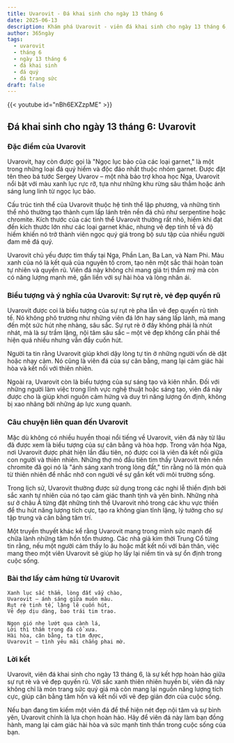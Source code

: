```yaml
---
title: Uvarovit - Đá khai sinh cho ngày 13 tháng 6
date: 2025-06-13
description: Khám phá Uvarovit - viên đá khai sinh cho ngày 13 tháng 6, biểu tượng của Sự rụt rè, vẻ đẹp quyến rũ. Cùng tìm hiểu ý nghĩa sâu sắc của viên đá độc đáo này.
author: 365ngày
tags:
  - uvarovit
  - tháng 6
  - ngày 13 tháng 6
  - đá khai sinh
  - đá quý
  - đá trang sức
draft: false
---
```


{{< youtube id="nBh6EXZzpME" >}}

## Đá khai sinh cho ngày 13 tháng 6: Uvarovit

### Đặc điểm của Uvarovit

Uvarovit, hay còn được gọi là "Ngọc lục bảo của các loại garnet," là một trong những loại đá quý hiếm và độc đáo nhất thuộc nhóm garnet. Được đặt tên theo bá tước Sergey Uvarov – một nhà bảo trợ khoa học Nga, Uvarovit nổi bật với màu xanh lục rực rỡ, tựa như những khu rừng sâu thẳm hoặc ánh sáng lung linh từ ngọc lục bảo.

Cấu trúc tinh thể của Uvarovit thuộc hệ tinh thể lập phương, và những tinh thể nhỏ thường tạo thành cụm lấp lánh trên nền đá chủ như serpentine hoặc chromite. Kích thước của các tinh thể Uvarovit thường rất nhỏ, hiếm khi đạt đến kích thước lớn như các loại garnet khác, nhưng vẻ đẹp tinh tế và độ hiếm khiến nó trở thành viên ngọc quý giá trong bộ sưu tập của nhiều người đam mê đá quý.

Uvarovit chủ yếu được tìm thấy tại Nga, Phần Lan, Ba Lan, và Nam Phi. Màu xanh của nó là kết quả của nguyên tố crom, tạo nên một sắc thái hoàn toàn tự nhiên và quyến rũ. Viên đá này không chỉ mang giá trị thẩm mỹ mà còn có năng lượng mạnh mẽ, gắn liền với sự hài hòa và lòng nhân ái.

### Biểu tượng và ý nghĩa của Uvarovit: Sự rụt rè, vẻ đẹp quyến rũ

Uvarovit được coi là biểu tượng của sự rụt rè pha lẫn vẻ đẹp quyến rũ tinh tế. Nó không phô trương như những viên đá lớn hay sáng lấp lánh, mà mang đến một sức hút nhẹ nhàng, sâu sắc. Sự rụt rè ở đây không phải là nhút nhát, mà là sự trầm lặng, nội tâm sâu sắc – một vẻ đẹp không cần phải thể hiện quá nhiều nhưng vẫn đầy cuốn hút.

Người ta tin rằng Uvarovit giúp khơi dậy lòng tự tin ở những người vốn dè dặt hoặc nhạy cảm. Nó cũng là viên đá của sự cân bằng, mang lại cảm giác hài hòa và kết nối với thiên nhiên.

Ngoài ra, Uvarovit còn là biểu tượng của sự sáng tạo và kiên nhẫn. Đối với những người làm việc trong lĩnh vực nghệ thuật hoặc sáng tạo, viên đá này được cho là giúp khơi nguồn cảm hứng và duy trì năng lượng ổn định, không bị xao nhãng bởi những áp lực xung quanh.

### Câu chuyện liên quan đến Uvarovit

Mặc dù không có nhiều huyền thoại nổi tiếng về Uvarovit, viên đá này từ lâu đã được xem là biểu tượng của sự cân bằng và hòa hợp. Trong văn hóa Nga, nơi Uvarovit được phát hiện lần đầu tiên, nó được coi là viên đá kết nối giữa con người và thiên nhiên. Những thợ mỏ đầu tiên tìm thấy Uvarovit trên nền chromite đã gọi nó là "ánh sáng xanh trong lòng đất," tin rằng nó là món quà từ thiên nhiên để nhắc nhở con người về sự gắn kết với môi trường sống.

Trong lịch sử, Uvarovit thường được sử dụng trong các nghi lễ thiền định bởi sắc xanh tự nhiên của nó tạo cảm giác thanh tịnh và yên bình. Những nhà sư ở châu Á từng đặt những tinh thể Uvarovit nhỏ trong các khu vực thiền để thu hút năng lượng tích cực, tạo ra không gian tĩnh lặng, lý tưởng cho sự tập trung và cân bằng tâm trí.

Một truyền thuyết khác kể rằng Uvarovit mang trong mình sức mạnh để chữa lành những tâm hồn tổn thương. Các nhà giả kim thời Trung Cổ từng tin rằng, nếu một người cảm thấy lo âu hoặc mất kết nối với bản thân, việc mang theo một viên Uvarovit sẽ giúp họ lấy lại niềm tin và sự ổn định trong cuộc sống.

### Bài thơ lấy cảm hứng từ Uvarovit

```
Xanh lục sắc thẳm, lòng đất vẫy chào,  
Uvarovit – ánh sáng giữa muôn màu.  
Rụt rè tinh tế, lặng lẽ cuốn hút,  
Vẻ đẹp dịu dàng, bao trái tim trao.  

Ngọn gió nhẹ lướt qua cành lá,  
Lời thì thầm trong đá cổ xưa.  
Hài hòa, cân bằng, ta tìm được,  
Uvarovit – tình yêu mãi chẳng phai mờ.  
```

### Lời kết

Uvarovit, viên đá khai sinh cho ngày 13 tháng 6, là sự kết hợp hoàn hảo giữa sự rụt rè và vẻ đẹp quyến rũ. Với sắc xanh thiên nhiên huyền bí, viên đá này không chỉ là món trang sức quý giá mà còn mang lại nguồn năng lượng tích cực, giúp cân bằng tâm hồn và kết nối với vẻ đẹp giản đơn của cuộc sống.

Nếu bạn đang tìm kiếm một viên đá để thể hiện nét đẹp nội tâm và sự bình yên, Uvarovit chính là lựa chọn hoàn hảo. Hãy để viên đá này làm bạn đồng hành, mang lại cảm giác hài hòa và sức mạnh tinh thần trong cuộc sống của bạn.